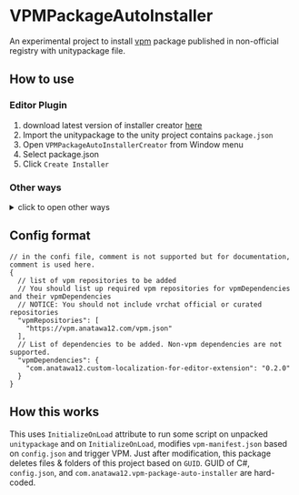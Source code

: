VPMPackageAutoInstaller
===

An experimental project to install [vpm] package published in non-official registry with unitypackage file.

[vpm]: https://vcc.docs.vrchat.com/vpm/packages

## How to use

### Editor Plugin

1. download latest version of installer creator [here][download-creator-latest]
2. Import the unitypackage to the unity project contains ``package.json``
3. Open `VPMPackageAutoInstallerCreator` from Window menu
4. Select package.json
5. Click `Create Installer`

[download-creator-latest]: https://github.com/anatawa12/VPMPackageAutoInstaller/releases/latest/download/installer-creator.unitypackage

### Other ways

<details>
<summary>click to open other ways</summary>

#### CLI Tool

1. Download latest version of installer creator [here][download-creator-js-latest].
2. Create config.json
3. Run `node path/to/creator.mjs path/to/config.json path/to/output.unitypackage` or
    `deno run --allow-net --allow-read --allow-write path/to/creator.mjs path/to/config.json path/to/output.unitypackage`

#### Web tool

1. Open website [here][creator-web]
2. Write config.json
3. Click `create installer`

[creator-web]: https://anatawa12.github.io/VPMPackageAutoInstaller/

[download-creator-js-latest]: https://github.com/anatawa12/VPMPackageAutoInstaller/releases/latest/download/creator.mjs

#### Just create unitypackage

1. Clone or [download][download-this] this project.
2. Edit config.json at `Assets/com.anatawa12.vpm-package-auto-installer/config.json`
3. Open this project with Unity (if you did, there's no need to relaunch)
4. Select `Assets/com.anatawa12.vpm-package-auto-installer` in Unity's File view
5. Left-click on `Assets/com.anatawa12.vpm-package-auto-installer` and click `Export Package`
6. un-check `Incliude dependencies` on `Exporting package` dialog.
7. Click `Export...` and save `.unitypackage` to anywhere you want.
8. Share `.unitypackage` with user who want to use your package.

</details>

[download-this]: https://github.com/anatawa12/VPMPackageAutoInstaller/archive/refs/heads/master.zip

## Config format

```json5
// in the confi file, comment is not supported but for documentation, comment is used here.
{
  // list of vpm repositories to be added
  // You should list up required vpm repositories for vpmDependencies and their vpmDependencies
  // NOTICE: You should not include vrchat official or curated repositories
  "vpmRepositories": [
    "https://vpm.anatawa12.com/vpm.json"
  ],
  // List of dependencies to be added. Non-vpm dependencies are not supported.
  "vpmDependencies": {
    "com.anatawa12.custom-localization-for-editor-extension": "0.2.0"
  }
}
```

## How this works

This uses `InitializeOnLoad` attribute to run some script on unpacked `unitypackage` and
on `InitializeOnLoad`, modifies `vpm-manifest.json` based on `config.json` and trigger VPM. 
Just after modification, this package deletes files & folders of this project based on `GUID`.
GUID of C#, `config.json`, and `com.anatawa12.vpm-package-auto-installer` are hard-coded.
